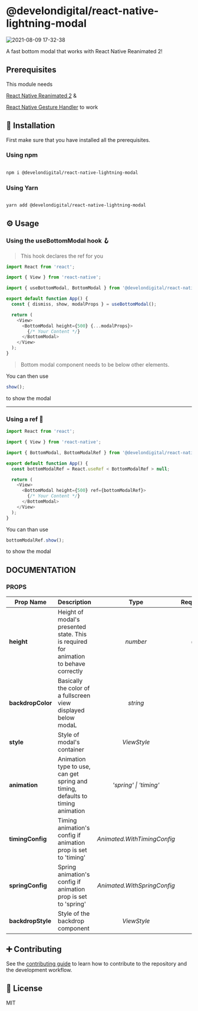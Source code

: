 # @develondigital/react-native-lightning-modal

![2021-08-09 17-32-38](https://user-images.githubusercontent.com/23079646/128723844-c7317cf3-6d28-4d60-a6ac-5c1c108a4a50.gif)

A fast bottom modal that works with React Native Reanimated 2!

## Prerequisites

This module needs

[React Native Reanimated 2](https://docs.swmansion.com/react-native-reanimated/docs/installation) &

[React Native Gesture Handler](https://docs.swmansion.com/react-native-gesture-handler/docs/) to work

## 🚀 Installation

First make sure that you have installed all the prerequisites.

### Using npm

```sh

npm i @develondigital/react-native-lightning-modal

```

### Using Yarn

```sh

yarn add @develondigital/react-native-lightning-modal

```

## ⚙️ Usage

### Using the useBottomModal hook 🪝

> This hook declares the ref for you

```js
import React from 'react';

import { View } from 'react-native';

import { useBottomModal, BottomModal } from '@develondigital/react-native-lightning-modal';

export default function App() {
  const { dismiss, show, modalProps } = useBottomModal();

  return (
    <View>
      <BottomModal height={500} {...modalProps}>
        {/* Your Content */}
      </BottomModal>
    </View>
  );
}
```

> Bottom modal component needs to be below other elements.

You can then use

```js
show();
```

to show the modal

---

### Using a ref 📝

```js
import React from 'react';

import { View } from 'react-native';

import { BottomModal, BottomModalRef } from '@develondigital/react-native-lightning-modal';

export default function App() {
  const bottomModalRef = React.useRef < BottomModalRef > null;

  return (
    <View>
      <BottomModal height={500} ref={bottomModalRef}>
        {/* Your Content */}
      </BottomModal>
    </View>
  );
}
```

You can than use

```js
bottomModalRef.show();
```

to show the modal

## DOCUMENTATION

### PROPS

| Prop Name         | Description                                                                           |            Type             | Required |                            Defaults to |
| ----------------- | ------------------------------------------------------------------------------------- | :-------------------------: | :------: | -------------------------------------: |
| **height**        | Height of modal's presented state. This is required for animation to behave correctly |          _number_           |    ✅    |                                     ❌ |
| **backdropColor** | Basically the color of a fullscreen view displayed below modaL                        |          _string_           |    ❌    |                            `undefined` |
| **style**         | Style of modal's container                                                            |         _ViewStyle_         |    ❌    |                            `undefined` |
| **animation**     | Animation type to use, can get spring and timing, defaults to timing animation        |   _'spring' \| 'timing'_    |    ❌    |                             `'timing'` |
| **timingConfig**  | Timing animation's config if animation prop is set to 'timing'                        | _Animated.WithTimingConfig_ |    ❌    | `{duration: 300, easing: Easing.quad}` |
| **springConfig**  | Spring animation's config if animation prop is set to 'spring'                        | _Animated.WithSpringConfig_ |    ❌    |                            `undefined` |
| **backdropStyle** | Style of the backdrop component                                                       |         _ViewStyle_         |    ❌    |                            `undefined` |

## ➕ Contributing

See the [contributing guide](CONTRIBUTING.md) to learn how to contribute to the repository and the development workflow.

## 📰 License

MIT
